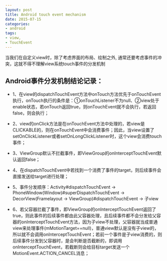 ```yaml
---
layout: post
title: Android touch event mechanism
date: 2015-07-15
categories:
- android
tags:
- view,
- TouchEvent
---
```

当我们在自定义view时，除了考虑界面的布局、绘制之外, 通常还要考虑事件的冲突，这就不得不理解view系统touch事件的分发机制
<!-- more -->
## Android事件分发机制结论记录：

* 1、在view的dispatchTouchEvent方法中onTouch方法优先于onTouchEvent执行，onTouch执行的条件是：①onTouchListener不为null、②view处于enable状态，若onTouch返回true，则onTouchEvent就不会执行，若返回false，则会执行；
<!--excerpt-->

* 2、view的onClick方法是在onTouchEvent方法中处理的，若view是CLICKABLE的，则在onTouchEvent中会消费事件；因此，当view设置了setOnClickListener或者setOnLongClickListener时，这个view会消费touch事件；

* 3、ViewGroup默认不拦截事件，即ViewGroup的onInterceptTouchEvent默认返回false；

* 4、在dispatchTouchEvent中若找到一个消费了事件的target，则后续事件会直接发送给target进行处理；

* 5、事件分发顺序：Activity#dispatchTouchEvent -> PhoneWindow(Window)#superDispatchTouchEvent -> DecorView(Framelayout -> ViewGroup)#dispatchTouchEvent -> 子view

* 6、若父容器拦截了事件，即ViewGroup的onInterceptTouchEvent返回了true，则此事件的后续事件都由此父容器处理，且后续事件都不会分发给父容器的onInterceptTouchEvent方法，因为子view不处理，父容器就当成普通view来处理事件(mMotionTarget==null)，普通view默认是没有子view的，所以就不会调用onInterceptTouchEvent；若前一个事件是子view消费的，则后续事件分发到父容器时，是会判断是否截断的，即调用onInterceptTouchEvent，若截断则会给目标target发送一个MotionEvent.ACTION_CANCEL消息；

